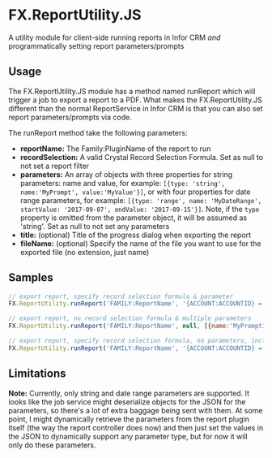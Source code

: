 # FX.ReportUtility.JS
A utility module for client-side running reports in Infor CRM *and* programmatically setting report parameters/prompts

## Usage 

The FX.ReportUtility.JS module has a method named runReport which will trigger a job to export a report to a PDF. What makes the FX.ReportUtility.JS different than the normal ReportService in Infor CRM is that you can also set report parameters/prompts via code. 

The runReport method take the following parameters:
* **reportName:** The Family:PluginName of the report to run
* **recordSelection:** A valid Crystal Record Selection Formula. Set as null to not set a report filter
* **parameters:** An array of objects with three properties for string parameters: name and value, for example: `[{type: 'string', name:'MyPrompt', value:'MyValue'}]`, or with four properties for date range parameters, for example: `[{type: 'range', name: 'MyDateRange', startValue: '2017-09-07', endValue: '2017-09-15'}]`. Note, if the `type` property is omitted from the parameter object, it will be assumed as 'string'. Set as null to not set any parameters
* **title:** (optional) Title of the progress dialog when exporting the report
* **fileName:** (optional) Specify the name of the file you want to use for the exported file (no extension, just name)

## Samples

```javascript
// export report, specify record selection formula & parameter
FX.ReportUtility.runReport('FAMILY:ReportName', '{ACCOUNT:ACCOUNTID} = "AXXXX0000001"', [{name:'MyPrompt', value:'My Value'}]);
```

```javascript
// export report, no record selection formula & multiple parameters
FX.ReportUtility.runReport('FAMILY:ReportName', null, [{name:'MyPrompt1', value:'My Value 1'}, {name:'MyPrompt2', value:'My Value 2'}]);
```

```javascript
// export report, specify record selection formula, no parameters, include title and filename
FX.ReportUtility.runReport('FAMILY:ReportName', '{ACCOUNT:ACCOUNTID} = "AXXXX0000001"', null, 'My Title', 'MyExportedFile');
```

## Limitations 
**Note:** Currently, only string and date range parameters are supported. It looks like the job service might deserialize objects for the JSON for the parameters, so there's a lot of extra baggage being sent with them. At some point, I might dynamically retrieve the parameters from the report plugin itself (the way the report controller does now) and then just set the values in the JSON to dynamically support any parameter type, but for now it will only do these parameters.
